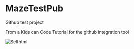 # MazeTestPub
Github test project 

From a Kids can Code Tutorial for the github integration tool

<img src="http://www.hotbytedog.w4f.eu/pic/KidsCanCode.png" alt="Selfhtml"/>

